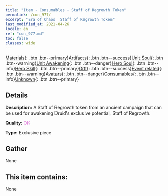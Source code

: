 ```yaml
---
title: "Item - Consumables - Staff of Regrowth Token"
permalink: /con_977/
excerpt: "Era of Chaos  Staff of Regrowth Token"
last_modified_at: 2021-04-26
locale: en
ref: "con_977.md"
toc: false
classes: wide
---
```

 [Materials](/Items/){: .btn .btn--primary}[Artifacts](/Items/Artifacts/){: .btn .btn--success}[Unit Soul](/Items/UnitSoul/){: .btn .btn--warning}[Unit Awakening](/Items/UnitAwakening/){: .btn .btn--danger}[Hero Soul](/Items/HeroSoul/){: .btn .btn--info}[Hero Skill](/Items/HeroSkill/){: .btn .btn--primary}[Gift](/Items/Gift/){: .btn .btn--success}[Event related](/Items/Events/){: .btn .btn--warning}[Avatars](/Items/Avatars/){: .btn .btn--danger}[Consumables](/Items/Consumables/){: .btn .btn--info}[Unknown](/Items/Unknown/){: .btn .btn--primary}

## Details
 **Description:** A Staff of Regrowth token from an ancient campaign that can be used for awakening Druid's exclusive potential, Staff of Regrowth.

 **Quality:** <span style="color: #DA70D6">OK</span>

 **Type:** Exclusive piece

## Gather

  None

## This item contains:

  None

